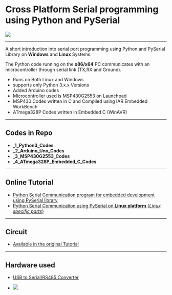 # Cross Platform Serial programming using Python and PySerial

<img src ="https://www.xanthium.in/sites/default/files/site-images/serial-prog-python/serial-port-programming-python-pyserial.jpg"/>

-----------------------------------------------------------------------------------------------------------------------------------------

A short introduction into serial port programming using Python and PySerial Library on **Windows** and **Linux** Systems.

The Python code running on the **x86/x64** PC communicates with an microcontroller through serial link (TX,RX and Ground). 

- Runs on Both Linux and Windows
- supports only Python 3.x.x Versions
- Added Arduino codes
- Microcontroller used is MSP430G2553 on Launchpad
- MSP430 Codes written in C and Compiled using IAR Embedded WorkBench
- ATmega328P Codes written in Embedded C (WinAVR)

---------------------------------------------------------------------------------------------------------------------------------------
## Codes in Repo 

- **_1_Python3_Codes** 
- **_2_Arduino_Uno_Codes**
- **_3_MSP430G2553_Codes**
- **_4_ATmega328P_Embedded_C_Codes**

--------------------------------------------------------------------------------------------------------------------------------------

## Online Tutorial

- [Python Serial Communication program for embedded development using PySerial library](https://www.xanthium.in/Cross-Platform-serial-communication-using-Python-and-PySerial)
- [Python Serial Communication using PySerial on **Linux platform** {*Linux specific parts*}](https://www.xanthium.in/linux-serial-port-programming-using-python-pyserial-and-arduino-avr-pic-microcontroller)

---------------------------------------------------------------------------------------------------------------------------------------

## Circuit 

- <a href ="http://www.xanthium.in/Cross-Platform-serial-communication-using-Python-and-PySerial">Available  in the original Tutorial</a>

-------------------------------------------------------------------------------------------------------------------------------------

## Hardware used 


- [USB to Serial/RS485 Converter](https://www.xanthium.in/USB-to-Serial-RS232-RS485-Converter)

- <img src ="https://www.xanthium.in/sites/default/files/site-images/usb2serial-converter/USB-to-serial-rs232-rs485-converter-data-sheet.png"/>
  
